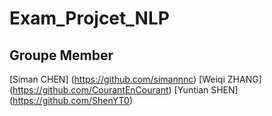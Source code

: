 # Exam_Projcet_NLP
## Groupe Member
[Siman CHEN] (https://github.com/simannnc)
[Weiqi ZHANG] (https://github.com/CourantEnCourant)
[Yuntian SHEN] (https://github.com/ShenYT0)
